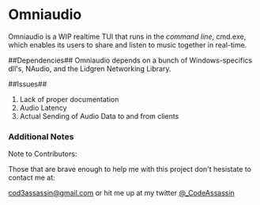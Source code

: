 Omniaudio
=========

Omniaudio is a WIP realtime TUI that runs in the _command line_, cmd.exe, which enables its users to share and listen to music together in real-time. 

##Dependencies##
Omniaudio depends on a bunch of Windows-specifics dll's, NAudio, and the Lidgren Networking Library.


##Issues##

1. Lack of proper documentation</br>
2. Audio Latency</br>
3. Actual Sending of Audio Data to and from clients</br>
  
  
  ### Additional Notes ###
  Note to Contributors:
  
  Those that are brave enough to help me with this project don't hesistate to contact me at:
  
  cod3assassin@gmail.com or hit me up at my twitter [@_CodeAssassin](https://twitter.com/_CodeAssassin)
  
  
